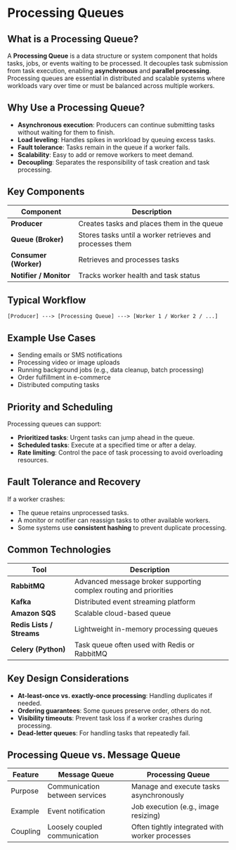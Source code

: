 # Processing Queues

## What is a Processing Queue?

A **Processing Queue** is a data structure or system component that holds tasks, jobs, or events waiting to be processed. It decouples task submission from task execution, enabling **asynchronous** and **parallel processing**. Processing queues are essential in distributed and scalable systems where workloads vary over time or must be balanced across multiple workers.

## Why Use a Processing Queue?

- **Asynchronous execution**: Producers can continue submitting tasks without waiting for them to finish.
- **Load leveling**: Handles spikes in workload by queuing excess tasks.
- **Fault tolerance**: Tasks remain in the queue if a worker fails.
- **Scalability**: Easy to add or remove workers to meet demand.
- **Decoupling**: Separates the responsibility of task creation and task processing.

## Key Components

| Component              | Description                                              |
| ---------------------- | -------------------------------------------------------- |
| **Producer**           | Creates tasks and places them in the queue               |
| **Queue (Broker)**     | Stores tasks until a worker retrieves and processes them |
| **Consumer (Worker)**  | Retrieves and processes tasks                            |
| **Notifier / Monitor** | Tracks worker health and task status                     |

## Typical Workflow

```plaintext
[Producer] ---> [Processing Queue] ---> [Worker 1 / Worker 2 / ...]
```

## Example Use Cases

- Sending emails or SMS notifications
- Processing video or image uploads
- Running background jobs (e.g., data cleanup, batch processing)
- Order fulfillment in e-commerce
- Distributed computing tasks

## Priority and Scheduling

Processing queues can support:

- **Prioritized tasks**: Urgent tasks can jump ahead in the queue.
- **Scheduled tasks**: Execute at a specified time or after a delay.
- **Rate limiting**: Control the pace of task processing to avoid overloading resources.

## Fault Tolerance and Recovery

If a worker crashes:

- The queue retains unprocessed tasks.
- A monitor or notifier can reassign tasks to other available workers.
- Some systems use **consistent hashing** to prevent duplicate processing.

## Common Technologies

| Tool                      | Description                                                       |
| ------------------------- | ----------------------------------------------------------------- |
| **RabbitMQ**              | Advanced message broker supporting complex routing and priorities |
| **Kafka**                 | Distributed event streaming platform                              |
| **Amazon SQS**            | Scalable cloud-based queue                                        |
| **Redis Lists / Streams** | Lightweight in-memory processing queues                           |
| **Celery (Python)**       | Task queue often used with Redis or RabbitMQ                      |

## Key Design Considerations

- **At-least-once vs. exactly-once processing**: Handling duplicates if needed.
- **Ordering guarantees**: Some queues preserve order, others do not.
- **Visibility timeouts**: Prevent task loss if a worker crashes during processing.
- **Dead-letter queues**: For handling tasks that repeatedly fail.

## Processing Queue vs. Message Queue

| Feature  | Message Queue                  | Processing Queue                               |
| -------- | ------------------------------ | ---------------------------------------------- |
| Purpose  | Communication between services | Manage and execute tasks asynchronously        |
| Example  | Event notification             | Job execution (e.g., image resizing)           |
| Coupling | Loosely coupled communication  | Often tightly integrated with worker processes |
